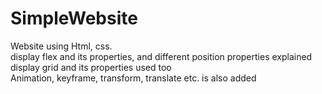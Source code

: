 # SimpleWebsite
Website using Html, css. <br>
display flex and its properties, and different position properties explained <br>
display grid and its properties used too <br>
Animation, keyframe, transform, translate etc. is also added
